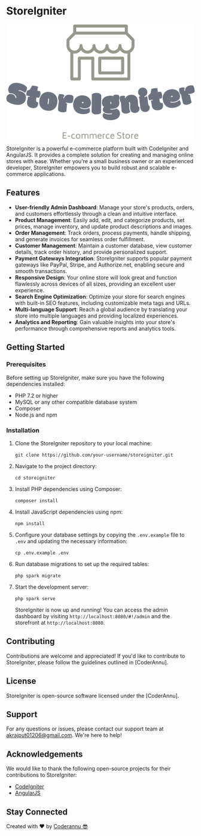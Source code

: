 # StoreIgniter

![StoreIgniter Logo](/public/logo.png)

StoreIgniter is a powerful e-commerce platform built with CodeIgniter and AngularJS. It provides a complete solution for creating and managing online stores with ease. Whether you're a small business owner or an experienced developer, StoreIgniter empowers you to build robust and scalable e-commerce applications.

## Features

- **User-friendly Admin Dashboard**: Manage your store's products, orders, and customers effortlessly through a clean and intuitive interface.
- **Product Management**: Easily add, edit, and categorize products, set prices, manage inventory, and update product descriptions and images.
- **Order Management**: Track orders, process payments, handle shipping, and generate invoices for seamless order fulfillment.
- **Customer Management**: Maintain a customer database, view customer details, track order history, and provide personalized support.
- **Payment Gateways Integration**: StoreIgniter supports popular payment gateways like PayPal, Stripe, and Authorize.net, enabling secure and smooth transactions.
- **Responsive Design**: Your online store will look great and function flawlessly across devices of all sizes, providing an excellent user experience.
- **Search Engine Optimization**: Optimize your store for search engines with built-in SEO features, including customizable meta tags and URLs.
- **Multi-language Support**: Reach a global audience by translating your store into multiple languages and providing localized experiences.
- **Analytics and Reporting**: Gain valuable insights into your store's performance through comprehensive reports and analytics tools.

## Getting Started

### Prerequisites

Before setting up StoreIgniter, make sure you have the following dependencies installed:

- PHP 7.2 or higher
- MySQL or any other compatible database system
- Composer
- Node.js and npm

### Installation

1. Clone the StoreIgniter repository to your local machine:

   ```shell
   git clone https://github.com/your-username/storeigniter.git
   ```

2. Navigate to the project directory:

   ```shell
   cd storeigniter
   ```

3. Install PHP dependencies using Composer:

   ```shell
   composer install
   ```

4. Install JavaScript dependencies using npm:

   ```shell
   npm install
   ```

5. Configure your database settings by copying the `.env.example` file to `.env` and updating the necessary information:

   ```shell
   cp .env.example .env
   ```

6. Run database migrations to set up the required tables:

   ```shell
   php spark migrate
   ```

7. Start the development server:

   ```shell
   php spark serve
   ```

   StoreIgniter is now up and running! You can access the admin dashboard by visiting `http://localhost:8080/#!/admin` and the storefront at `http://localhost:8080`.

## Contributing

Contributions are welcome and appreciated! If you'd like to contribute to StoreIgniter, please follow the guidelines outlined in [CoderAnnu].

## License

StoreIgniter is open-source software licensed under the [CoderAnnu].

## Support

For any questions or issues, please contact our support team at akrajput01206@gmail.com. We're here to help!

## Acknowledgements

We would like to thank the following open-source projects for their contributions to StoreIgniter:

- [CodeIgniter](https://codeigniter.com)
- [AngularJS](https://angularjs.org)

## Stay Connected
<p class="text-center text-md-end">Created with ❤️ by <a href="https://github.com/CoderAnnu/" class="text-black" target="_blank">Coderannu 😎 </a></p>
